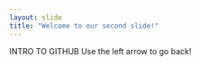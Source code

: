 ```yaml
---
layout: slide
title: "Welcome to our second slide!"
---
```

INTRO TO GITHUB
Use the left arrow to go back!
